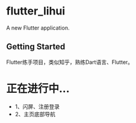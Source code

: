 # flutter_lihui

A new Flutter application.

## Getting Started

Flutter练手项目，类似知乎，熟练Dart语言、Flutter。


# 正在进行中...
 - 1、闪屏、注册登录
 - 2、主页底部导航

